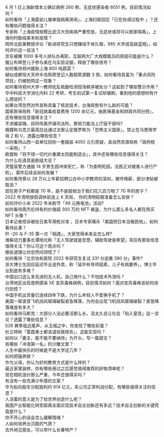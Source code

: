 4 月 1 日上海新增本土确诊病例 260 例、无症状感染者 6051 例，目前情况如何？  
如何看待「上海婴幼儿被单独隔离哭闹」，上海妇联回应「已在协调过程中 」？还有哪些问题值得关注？  
专家称「上海疫情规模比武汉大但疾病严重性低，无症状或将可以居家隔离」，上海何时能结束本轮疫情？  
网传北航某教授评论「新进研究生只想赚钱不肯扎根，985 大学成高级蓝翔」，如何评价这一说法？  
京东被曝 1000 多号人排队办离职，互联网大厂大规模裁员的原因可能是什么？  
俄公布拜登儿子参与美在乌实验证据，释放了哪些信号？  
如何看待郑州援助上海 800 吨蔬菜？  
疑似成都恒大天府半岛购房登记人数超房源数 3 倍，如何看待其虽为「重点风险项目」仍被抢购这一现象？  
如何看待郑州大学一教师扰乱核酸检测现场秩序被处分？这起到了哪些警示作用？  
华中科技大学消化内科 22 考研，考生初试第一复试却被刷，看到他的感想你有什么想说的？  
如果台湾忽然对外宣称具备了核武技术，台海局势有什么新的可能？  
国家医保局称「新冠病毒疫苗费用 1200 余亿元，由医保基金和财政共同分担」，还有哪些信息值得关注？  
不求婚梁璐，祁同伟离开镇司法所，靠努力能当上厅级干部吗?  
俄媒称乌克兰最高拉达通过法案认定俄罗斯为「恐怖主义国家」，禁止在乌使用字母 Z 和 V，透露出哪些信息？  
如何看待山西一县单位招标一套服装 4050 元引质疑，县自然资源局称「政府统一采购」？  
欧盟称「将不惜一切代价重建太阳能制造业」，其中还有哪些信息值得关注？  
为什么吃道具是剧组大忌？  
灵璧县警方通报 14 岁男生因冲突死亡，称「为查明死因，法医正对被害人进行尸检」，案件后续会如何发展？  
如何看待曾以 28 万以上年薪招聘公办中小学教师的深圳，被传降薪、部分津贴被取消？  
现在房子产权都是 70 年，是不是就相当于我们花几百万租了 70 年的房子？  
2022 年清明放假调休前连上 6 天班， 你的清明假期准备怎么安排？  
如何评价小米 2022 年米粉节「49 元换电池」活动?  
如何看待周杰伦持有的价值超 300 万的 NFT 被盗，为什么那么多名人都在购买 NFT 头像？  
日本记者控诉被驻日美军用枪对准 ，日本专家痛斥「美国把日本当殖民地」，如何看待此事？  
歼 -20 与 F-35 第一次「相遇」，大家觉得未来会怎么样?  
潍柴动力董事长谭旭光称「无人驾驶就是忽悠，辅助驾驶是希望」背后有那些信息值得关注？你认可这个观点吗？  
哪些道理让你忽然间领悟了？  
如何看待「北京协和医院 2022 年研究生复试 331 分逆袭 390 分」事件?  
浙大博士生回应延迟毕业送外卖，称「延毕有导师因素，儿子有病要养」，博士毕业到底有多难？  
中国出口这么多先进的无人机，自己用什么？不怕技术外泄吗？  
台湾地区出现首例感染 XE 变异毒株病例，目前情况如何？面对变异毒株该如何进行防控？  
中国手机出货量已连续四年下跌，为什么年轻人不爱换手机了？  
美国一架波音飞机挡风玻璃破裂紧急降落，为何会出现飞机挡风玻璃破裂？紧急降落难度有多大？  
如何看待马斯克：大部分人没必要活那么长，活太久会让社会「陷入窒息」这一言论？透露了哪些信息？  
S26 赛季临近尾声，从玉城之中，你发现了哪些彩蛋？  
杜兰特称「雷霆勇士都该退役我球衣」，这能实现吗？  
如何以「妻主，能不能不要纳侍」为开头，写一篇甜文？  
有哪些「冲浪第一名」的沙雕文案？  
人生中最快乐的时候是不是大学这几年？  
如何把猫养胖？  
作为父母，你认为好的教育方式是什么样的？  
最近家里装修，你有哪些用过之后感觉值得推荐的好物清单呢？  
现在相机涨价那么严重，今年还值得买吗？  
有没有一些充满少年感的文案？  
华为拟向股东分配股利约 614 亿元，系公司正常利润分配，有哪些值得关注的信息？  
人活着的意义是为了给世界创造什么呢？  
我国产业智能化转型距离全面实现技术自主创新还有多远？技术自主创新的关键究竟是什么？  
你不开心的话会怎么缓解情绪？  
人如何培养出沉稳的气质？  
去外地见朋友，可以带什么长春特产？  
